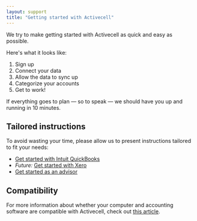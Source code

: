 ```yaml
---
layout: support
title: "Getting started with Activecell"
---
```


We try to make getting started with Activecell as quick and easy as possible.

Here's what it looks like:

<!-- screenshot -->

1. Sign up
2. Connect your data
3. Allow the data to sync up
4. Categorize your accounts
5. Get to work!

If everything goes to plan — so to speak — we should have you up and running in 10 minutes.

## Tailored instructions

To avoid wasting your time, please allow us to present instructions tailored to fit your needs:

* [Get started with Intuit QuickBooks](/support/start/intuit.html)
* _Future:_ [Get started with Xero](/support/start/xero.html)
* [Get started as an advisor](/support/start/advisor.html)

## Compatibility

For more information about whether your computer and accounting software are compatible with Activecell, check out [this article](/support/start/compatibility.html).